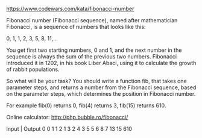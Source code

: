 https://www.codewars.com/kata/fibonacci-number

Fibonacci number (Fibonacci sequence), named after mathematician Fibonacci, is a sequence of numbers that looks like this:

0, 1, 1, 2, 3, 5, 8, 11,...

You get first two starting numbers, 0 and 1, and the next number in the sequence is always the sum of the previous two numbers. Fibonacci introduced it in 1202, in his book Liber Abaci, using it to calculate the growth of rabbit populations.

So what will be your task? You should write a function fib, that takes one parameter steps, and returns a number from the Fibonacci sequence, based on the parameter steps, which determines the position in Fibonacci number.

For example fib(0) returns 0, fib(4) returns 3, fib(15) returns 610.

Online calculator: http://php.bubble.ro/fibonacci/

Input   |   Output
0           0
1           1
2           1
3           2
4           3
5           5
6           8
7           13
15          610